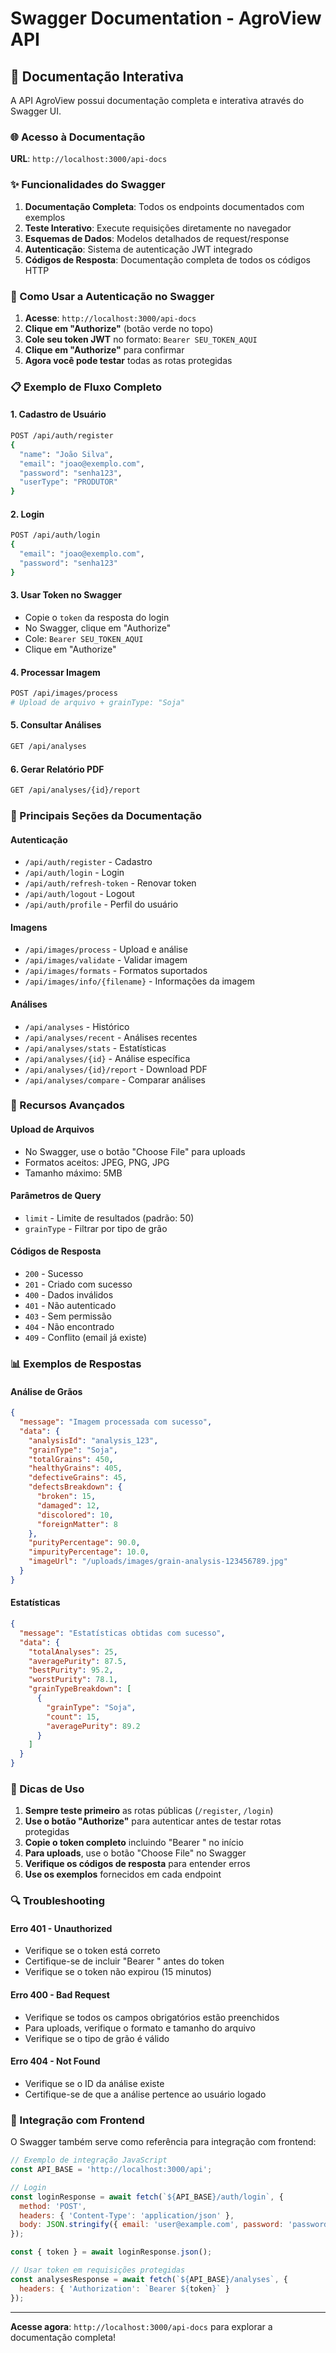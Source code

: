 # Swagger Documentation - AgroView API

## 📖 Documentação Interativa

A API AgroView possui documentação completa e interativa através do Swagger UI.

### 🌐 Acesso à Documentação

**URL**: `http://localhost:3000/api-docs`

### ✨ Funcionalidades do Swagger

1. **Documentação Completa**: Todos os endpoints documentados com exemplos
2. **Teste Interativo**: Execute requisições diretamente no navegador
3. **Esquemas de Dados**: Modelos detalhados de request/response
4. **Autenticação**: Sistema de autenticação JWT integrado
5. **Códigos de Resposta**: Documentação completa de todos os códigos HTTP

### 🔐 Como Usar a Autenticação no Swagger

1. **Acesse**: `http://localhost:3000/api-docs`
2. **Clique em "Authorize"** (botão verde no topo)
3. **Cole seu token JWT** no formato: `Bearer SEU_TOKEN_AQUI`
4. **Clique em "Authorize"** para confirmar
5. **Agora você pode testar** todas as rotas protegidas

### 📋 Exemplo de Fluxo Completo

#### 1. Cadastro de Usuário
```bash
POST /api/auth/register
{
  "name": "João Silva",
  "email": "joao@exemplo.com",
  "password": "senha123",
  "userType": "PRODUTOR"
}
```

#### 2. Login
```bash
POST /api/auth/login
{
  "email": "joao@exemplo.com",
  "password": "senha123"
}
```

#### 3. Usar Token no Swagger
- Copie o `token` da resposta do login
- No Swagger, clique em "Authorize"
- Cole: `Bearer SEU_TOKEN_AQUI`
- Clique em "Authorize"

#### 4. Processar Imagem
```bash
POST /api/images/process
# Upload de arquivo + grainType: "Soja"
```

#### 5. Consultar Análises
```bash
GET /api/analyses
```

#### 6. Gerar Relatório PDF
```bash
GET /api/analyses/{id}/report
```

### 🎯 Principais Seções da Documentação

#### **Autenticação**
- `/api/auth/register` - Cadastro
- `/api/auth/login` - Login
- `/api/auth/refresh-token` - Renovar token
- `/api/auth/logout` - Logout
- `/api/auth/profile` - Perfil do usuário

#### **Imagens**
- `/api/images/process` - Upload e análise
- `/api/images/validate` - Validar imagem
- `/api/images/formats` - Formatos suportados
- `/api/images/info/{filename}` - Informações da imagem

#### **Análises**
- `/api/analyses` - Histórico
- `/api/analyses/recent` - Análises recentes
- `/api/analyses/stats` - Estatísticas
- `/api/analyses/{id}` - Análise específica
- `/api/analyses/{id}/report` - Download PDF
- `/api/analyses/compare` - Comparar análises

### 🔧 Recursos Avançados

#### **Upload de Arquivos**
- No Swagger, use o botão "Choose File" para uploads
- Formatos aceitos: JPEG, PNG, JPG
- Tamanho máximo: 5MB

#### **Parâmetros de Query**
- `limit` - Limite de resultados (padrão: 50)
- `grainType` - Filtrar por tipo de grão

#### **Códigos de Resposta**
- `200` - Sucesso
- `201` - Criado com sucesso
- `400` - Dados inválidos
- `401` - Não autenticado
- `403` - Sem permissão
- `404` - Não encontrado
- `409` - Conflito (email já existe)

### 📊 Exemplos de Respostas

#### **Análise de Grãos**
```json
{
  "message": "Imagem processada com sucesso",
  "data": {
    "analysisId": "analysis_123",
    "grainType": "Soja",
    "totalGrains": 450,
    "healthyGrains": 405,
    "defectiveGrains": 45,
    "defectsBreakdown": {
      "broken": 15,
      "damaged": 12,
      "discolored": 10,
      "foreignMatter": 8
    },
    "purityPercentage": 90.0,
    "impurityPercentage": 10.0,
    "imageUrl": "/uploads/images/grain-analysis-123456789.jpg"
  }
}
```

#### **Estatísticas**
```json
{
  "message": "Estatísticas obtidas com sucesso",
  "data": {
    "totalAnalyses": 25,
    "averagePurity": 87.5,
    "bestPurity": 95.2,
    "worstPurity": 78.1,
    "grainTypeBreakdown": [
      {
        "grainType": "Soja",
        "count": 15,
        "averagePurity": 89.2
      }
    ]
  }
}
```

### 🚀 Dicas de Uso

1. **Sempre teste primeiro** as rotas públicas (`/register`, `/login`)
2. **Use o botão "Authorize"** para autenticar antes de testar rotas protegidas
3. **Copie o token completo** incluindo "Bearer " no início
4. **Para uploads**, use o botão "Choose File" no Swagger
5. **Verifique os códigos de resposta** para entender erros
6. **Use os exemplos** fornecidos em cada endpoint

### 🔍 Troubleshooting

#### **Erro 401 - Unauthorized**
- Verifique se o token está correto
- Certifique-se de incluir "Bearer " antes do token
- Verifique se o token não expirou (15 minutos)

#### **Erro 400 - Bad Request**
- Verifique se todos os campos obrigatórios estão preenchidos
- Para uploads, verifique o formato e tamanho do arquivo
- Verifique se o tipo de grão é válido

#### **Erro 404 - Not Found**
- Verifique se o ID da análise existe
- Certifique-se de que a análise pertence ao usuário logado

### 📱 Integração com Frontend

O Swagger também serve como referência para integração com frontend:

```javascript
// Exemplo de integração JavaScript
const API_BASE = 'http://localhost:3000/api';

// Login
const loginResponse = await fetch(`${API_BASE}/auth/login`, {
  method: 'POST',
  headers: { 'Content-Type': 'application/json' },
  body: JSON.stringify({ email: 'user@example.com', password: 'password' })
});

const { token } = await loginResponse.json();

// Usar token em requisições protegidas
const analysesResponse = await fetch(`${API_BASE}/analyses`, {
  headers: { 'Authorization': `Bearer ${token}` }
});
```

---

**Acesse agora**: `http://localhost:3000/api-docs` para explorar a documentação completa!
